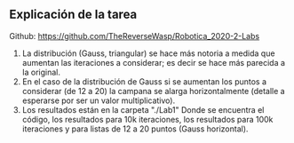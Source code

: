 ## Explicación de la tarea

Github: https://github.com/TheReverseWasp/Robotica_2020-2-Labs

1. La distribución (Gauss, triangular) se hace más notoria a medida que aumentan las iteraciones a considerar; es decir se hace más parecida a la original.
2. En el caso de la distribución de Gauss si se aumentan los puntos a considerar (de 12 a 20) la campana se alarga horizontalmente (detalle a esperarse por ser un valor multiplicativo).
3. Los resultados están en la carpeta "./Lab1" Donde se encuentra el código, los resultados para 10k iteraciones, los resultados para 100k iteraciones y para listas de 12 a 20 puntos (Gauss horizontal).


